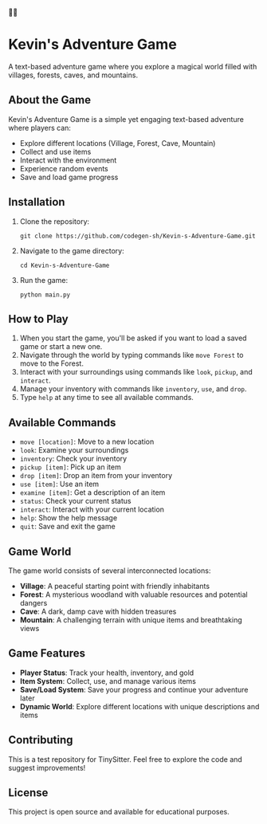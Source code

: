 🌈🌈
# Kevin's Adventure Game

A text-based adventure game where you explore a magical world filled with villages, forests, caves, and mountains.

## About the Game

Kevin's Adventure Game is a simple yet engaging text-based adventure where players can:
- Explore different locations (Village, Forest, Cave, Mountain)
- Collect and use items
- Interact with the environment
- Experience random events
- Save and load game progress

## Installation

1. Clone the repository:
   ```
   git clone https://github.com/codegen-sh/Kevin-s-Adventure-Game.git
   ```

2. Navigate to the game directory:
   ```
   cd Kevin-s-Adventure-Game
   ```

3. Run the game:
   ```
   python main.py
   ```

## How to Play

1. When you start the game, you'll be asked if you want to load a saved game or start a new one.
2. Navigate through the world by typing commands like `move Forest` to move to the Forest.
3. Interact with your surroundings using commands like `look`, `pickup`, and `interact`.
4. Manage your inventory with commands like `inventory`, `use`, and `drop`.
5. Type `help` at any time to see all available commands.

## Available Commands

- `move [location]`: Move to a new location
- `look`: Examine your surroundings
- `inventory`: Check your inventory
- `pickup [item]`: Pick up an item
- `drop [item]`: Drop an item from your inventory
- `use [item]`: Use an item
- `examine [item]`: Get a description of an item
- `status`: Check your current status
- `interact`: Interact with your current location
- `help`: Show the help message
- `quit`: Save and exit the game

## Game World

The game world consists of several interconnected locations:

- **Village**: A peaceful starting point with friendly inhabitants
- **Forest**: A mysterious woodland with valuable resources and potential dangers
- **Cave**: A dark, damp cave with hidden treasures
- **Mountain**: A challenging terrain with unique items and breathtaking views

## Game Features

- **Player Status**: Track your health, inventory, and gold
- **Item System**: Collect, use, and manage various items
- **Save/Load System**: Save your progress and continue your adventure later
- **Dynamic World**: Explore different locations with unique descriptions and items

## Contributing

This is a test repository for TinySitter. Feel free to explore the code and suggest improvements!

## License

This project is open source and available for educational purposes.
